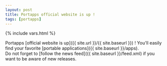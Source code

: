 ```yaml
---
layout: post
title: Portapps official website is up !
tags: [portapps]
---
```

{% include vars.html %}

Portapps [official website is up]({{ site.url }}/{{ site.baseurl }}) ! You'll easily find your favorite [portable applications]({{ site.baseurl }}/apps).<br />
Do not forget to [follow the news feed]({{ site.baseurl }}/feed.xml) if you want to be aware of new releases.